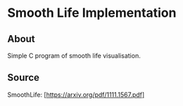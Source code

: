 # Smooth Life Implementation

## About

Simple C program of smooth life visualisation.

## Source

SmoothLife: [https://arxiv.org/pdf/1111.1567.pdf]
